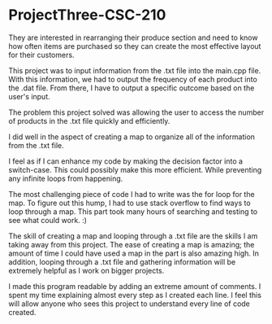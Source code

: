 # ProjectThree-CSC-210
They are interested in rearranging their produce section and need to know how often items are purchased so they can create the most effective layout for their customers. 

This project was to input information from the .txt file into the main.cpp file. With this information, we had to output the frequency of each product into the .dat file. From there, I have to output a specific outcome based on the user's input. 

The problem this project solved was allowing the user to access the number of products in the .txt file quickly and efficiently.

I did well in the aspect of creating a map to organize all of the information from the .txt file.

I feel as if I can enhance my code by making the decision factor into a switch-case. This could possibly make this more efficient. While preventing any infinite loops from happening.

The most challenging piece of code I had to write was the for loop for the map. To figure out this hump, I had to use stack overflow to find ways to loop through a map. This part took many hours of searching and testing to see what could work. :)

The skill of creating a map and looping through a .txt file are the skills I am taking away from this project. The ease of creating a map is amazing; the amount of time I could have used a map in the part is also amazing high. In addition, looping through a .txt file and gathering information will be extremely helpful as I work on bigger projects.

I made this program readable by adding an extreme amount of comments. I spent my time explaining almost every step as I created each line. I feel this will allow anyone who sees this project to understand every line of code created. 
